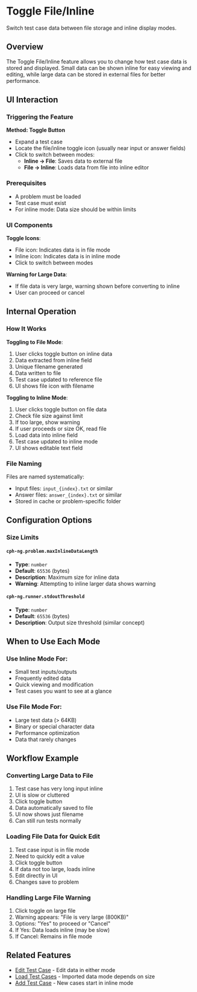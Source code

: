 # Toggle File/Inline

Switch test case data between file storage and inline display modes.

## Overview

The Toggle File/Inline feature allows you to change how test case data is stored
and displayed. Small data can be shown inline for easy viewing and editing,
while large data can be stored in external files for better performance.

## UI Interaction

### Triggering the Feature

**Method: Toggle Button**

- Expand a test case
- Locate the file/inline toggle icon (usually near input or answer fields)
- Click to switch between modes:
    - **Inline → File**: Saves data to external file
    - **File → Inline**: Loads data from file into inline editor

### Prerequisites

- A problem must be loaded
- Test case must exist
- For inline mode: Data size should be within limits

### UI Components

**Toggle Icons**:

- File icon: Indicates data is in file mode
- Inline icon: Indicates data is in inline mode
- Click to switch between modes

**Warning for Large Data**:

- If file data is very large, warning shown before converting to inline
- User can proceed or cancel

## Internal Operation

### How It Works

**Toggling to File Mode**:

1. User clicks toggle button on inline data
2. Data extracted from inline field
3. Unique filename generated
4. Data written to file
5. Test case updated to reference file
6. UI shows file icon with filename

**Toggling to Inline Mode**:

1. User clicks toggle button on file data
2. Check file size against limit
3. If too large, show warning
4. If user proceeds or size OK, read file
5. Load data into inline field
6. Test case updated to inline mode
7. UI shows editable text field

### File Naming

Files are named systematically:

- Input files: `input_{index}.txt` or similar
- Answer files: `answer_{index}.txt` or similar
- Stored in cache or problem-specific folder

## Configuration Options

### Size Limits

#### `cph-ng.problem.maxInlineDataLength`

- **Type**: `number`
- **Default**: `65536` (bytes)
- **Description**: Maximum size for inline data
- **Warning**: Attempting to inline larger data shows warning

#### `cph-ng.runner.stdoutThreshold`

- **Type**: `number`
- **Default**: `65536` (bytes)
- **Description**: Output size threshold (similar concept)

## When to Use Each Mode

### Use Inline Mode For:

- Small test inputs/outputs
- Frequently edited data
- Quick viewing and modification
- Test cases you want to see at a glance

### Use File Mode For:

- Large test data (> 64KB)
- Binary or special character data
- Performance optimization
- Data that rarely changes

## Workflow Example

### Converting Large Data to File

1. Test case has very long input inline
2. UI is slow or cluttered
3. Click toggle button
4. Data automatically saved to file
5. UI now shows just filename
6. Can still run tests normally

### Loading File Data for Quick Edit

1. Test case input is in file mode
2. Need to quickly edit a value
3. Click toggle button
4. If data not too large, loads inline
5. Edit directly in UI
6. Changes save to problem

### Handling Large File Warning

1. Click toggle on large file
2. Warning appears: "File is very large (800KB)"
3. Options: "Yes" to proceed or "Cancel"
4. If Yes: Data loads inline (may be slow)
5. If Cancel: Remains in file mode

## Related Features

- [Edit Test Case](edit-test-case.md) - Edit data in either mode
- [Load Test Cases](load-test-cases.md) - Imported data mode depends on size
- [Add Test Case](add-test-case.md) - New cases start in inline mode
